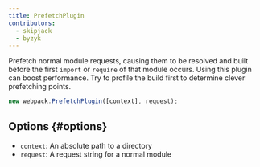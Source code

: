 ```yaml
---
title: PrefetchPlugin
contributors:
  - skipjack
  - byzyk
---
```


Prefetch normal module requests, causing them to be resolved and built before the first `import` or `require` of that module occurs. Using this plugin can boost performance. Try to profile the build first to determine clever prefetching points.

```javascript
new webpack.PrefetchPlugin([context], request);
```

## Options {#options}

- `context`: An absolute path to a directory
- `request`: A request string for a normal module
